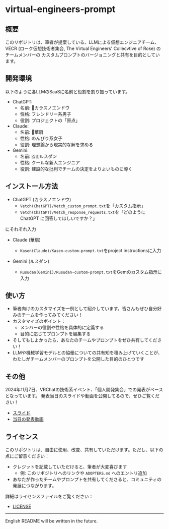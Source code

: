 # virtual-engineers-prompt

## 概要

このリポジトリは、筆者が提案している、LLMによる仮想エンジニアチーム、
VECR (ローク仮想技術者集合, The Virtual Engineers' Collecvtive of Roke) のチームメンバーの
カスタムプロンプトのバージョニングと共有を目的としています。

## 開発環境

以下のように各LLMのSaaSに名前と役割を割り振っています。

- ChatGPT: 
  - 名前: 🫛カラスノエンドウ
  - 性格: フレンドリー系男子
  - 役割: プロジェクトの「原点」
- Claude: 
  - 名前: 🍡華扇
  - 性格: のんびり系女子
  - 役割: 理想論から現実的な解を求める
- Gemini:
  - 名前: 🇬🇪ルスダン
  - 性格: クールな新人エンジニア
  - 役割: 建設的な批判でチームの決定をよりよいものに導く

## インストール方法

- ChatGPT (カラスノエンドウ)
  - `Vetch(ChatGPT)/Vetch_custom_prompt.txt`を「カスタム指示」
  - `Vetch(ChatGPT)/Vetch_response_requests.txt`を「どのように ChatGPT に回答してほしいですか？」

にそれぞれ入力

- Claude (華扇)
  - `Kasen(Claude)/Kasen-custom-prompt.txt`をproject instructionsに入力

- Gemini (ルスダン)
  - `Rusudan(Gemini)/Rusudan-custom-prompt.txt`をGemのカスタム指示に入力

## 使い方

- 筆者向けのカスタマイズを一例として紹介しています。皆さんもぜひ自分好みのチームを作ってみてください！
- カスタマイズのポイント：
  - メンバーの役割や性格を具体的に定義する
  - 目的に応じてプロンプトを編集する
- そしてもしよかったら、あなたのチームやプロンプトをぜひ共有してください！
- LLMや機械学習モデルとの協働についての共有知を積み上げていくことが、わたしがチームメンバーのプロンプトを公開した目的のひとつです

## その他

2024年11月7日、VRChatの技術系イベント、「個人開発集会」での発表がベースとなっています。
発表当日のスライドや動画を公開してるので、ぜひご覧ください！

- [スライド](https://speakerdeck.com/syotasasaki593876/iipuronputonoji-yi-ha-timukai-fa-sukiru-niari-llmtonodui-hua-deguang-garuge-ren-kai-fa-noke-neng-xing)
- [当日の発表動画](https://s-sasaki-presentation-videos.s3.ap-northeast-1.amazonaws.com/2024-11-07-vrc-llm-lt-team-collab/2024-11-07-vrc-llm-team-collab-LT.mp4)

## ライセンス

このリポジトリは、自由に使用、改変、共有していただけます。ただし、以下の点にご留意ください：

- クレジットを記載していただけると、筆者が大変喜びます
  - 例: このリポジトリへのリンクや `ADOPTERS.md` へのエントリ追加
- あなたが作ったチームやプロンプトを共有してくださると、コミュニティの発展につながります。

詳細はライセンスファイルをご覧ください：

- [LICENSE](LICENSE)

------

English README will be written in the future.
